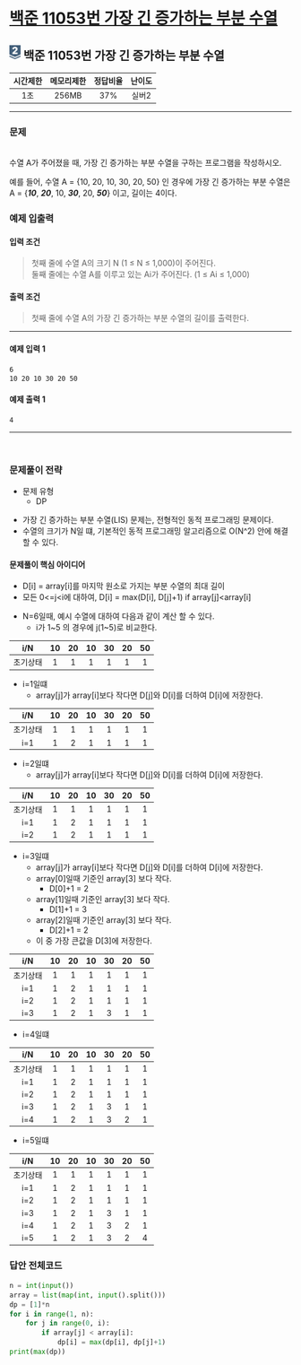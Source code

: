 
# [백준 11053번 가장 긴 증가하는 부분 수열](https://www.acmicpc.net/problem/11053)

## <img src="https://raw.githubusercontent.com/gudals-kim/Studyroom/0c61bf1ad9b6434ff624dbab4012654df8c92b01/codingtest/img/rank/silver_2.svg" width="20">  백준 11053번 가장 긴 증가하는 부분 수열  


| 시간제한 | 메모리제한 | 정답비율 | 난이도 | 
|:----:|:-----:|:----:|:---:|
|  1초  | 256MB | 37%  | 실버2  |

---

### 문제

<br> 수열 A가 주어졌을 때, 가장 긴 증가하는 부분 수열을 구하는 프로그램을 작성하시오.
<br> 

예를 들어, 수열 A = {10, 20, 10, 30, 20, 50} 인 경우에 가장 긴 증가하는 부분 수열은 A = {***10***, ***20***, 10, ***30***, 20, ***50***} 이고, 길이는 4이다.


### 예제 입출력

#### 입력 조건
> 첫째 줄에 수열 A의 크기 N (1 ≤ N ≤ 1,000)이 주어진다.<br> 
> 둘째 줄에는 수열 A를 이루고 있는 Ai가 주어진다. (1 ≤ Ai ≤ 1,000)<br>
#### 출력 조건
> 첫째 줄에 수열 A의 가장 긴 증가하는 부분 수열의 길이를 출력한다. <br>
---
#### 예제 입력 1
```
6
10 20 10 30 20 50
```
#### 예제 출력 1
```
4
```

---


<br>

### 문제풀이 전략
- 문제 유형
  - DP
* 가장 긴 증가하는 부분 수열(LIS) 문제는, 전형적인 동적 프로그래밍 문제이다.
* 수열의 크기가 N일 떄, 기본적인 동적 프로그래밍 알고리즘으로 O(N^2) 안에 해결 할 수 있다.

#### 문제풀이 핵심 아이디어
- D[i] = array[i]를 마지막 원소로 가지는 부분 수열의 최대 길이
- 모든 0<=j<i에 대하여, D[i] = max(D[i], D[j]+1) if array[j]<array[i]

* N=6일때, 예시 수열에 대하여 다음과 같이 계산 할 수 있다.
  - i가 1~5 의 경우에 j(1~5)로 비교한다.

| i/N  | 10  | 20  | 10  | 30  | 20  | 50  |
|:----:|:---:|:---:|:---:|:---:|:---:|:---:|
| 초기상태 |1|1|1|1|1|  1  |

* i=1일떄
  - array[j]가 array[i]보다 작다면 D[j]와 D[i]를 더하여 D[i]에 저장한다.

| i/N  | 10  | 20  | 10  | 30  | 20  | 50  |
|:----:|:---:|:---:|:---:|:---:|:---:|:---:|
| 초기상태 |1|  1  |1|1|1|  1  |
| i=1  |1|  2  |1|1|1|  1  |

* i=2일떄
  - array[j]가 array[i]보다 작다면 D[j]와 D[i]를 더하여 D[i]에 저장한다.

| i/N  | 10  | 20  | 10  | 30  | 20  | 50  |
|:----:|:---:|:---:|:---:|:---:|:---:|:---:|
| 초기상태 |1|  1  |1|1|1|  1  |
| i=1  |1|  2  |1|1|1|  1  |
| i=2  |1|  2  |1|1|1|  1  |

* i=3일떄
  - array[j]가 array[i]보다 작다면 D[j]와 D[i]를 더하여 D[i]에 저장한다.
  - array[0]일때 기준인 array[3] 보다 작다.
    - D[0]+1 = 2
  - array[1]일때 기준인 array[3] 보다 작다.
    - D[1]+1 = 3
  - array[2]일때 기준인 array[3] 보다 작다.
    - D[2]+1 = 2
  - 이 중 가장 큰값을 D[3]에 저장한다. 

| i/N  | 10  | 20  | 10  | 30  | 20  | 50  |
|:----:|:---:|:---:|:---:|:---:|:---:|:---:|
| 초기상태 |1|  1  |1|  1  |1|  1  |
| i=1  |1|  2  |1|  1  |1|  1  |
| i=2  |1|  2  |1|  1  |1|  1  |
| i=3  |1|  2  |1|  3  |1|  1  |

* i=4일떄

| i/N  | 10  | 20  | 10  | 30  | 20  | 50  |
|:----:|:---:|:---:|:---:|:---:|:---:|:---:|
| 초기상태 |1|  1  |1|  1  |  1  |  1  |
| i=1  |1|  2  |1|  1  |  1  |  1  |
| i=2  |1|  2  |1|  1  |  1  |  1  |
| i=3  |1|  2  |1|  3  |  1  |  1  |
| i=4  |1|  2  |1|  3  |  2  |  1  |

* i=5일떄

| i/N  | 10  | 20  | 10  | 30  | 20  | 50  |
|:----:|:---:|:---:|:---:|:---:|:---:|:---:|
| 초기상태 |1|  1  |1|  1  |  1  |  1  |
| i=1  |1|  2  |1|  1  |  1  |  1  |
| i=2  |1|  2  |1|  1  |  1  |  1  |
| i=3  |1|  2  |1|  3  |  1  |  1  |
| i=4  |1|  2  |1|  3  |  2  |  1  |
| i=5  |1|  2  |1|  3  |  2  |  4  |


### 답안 전체코드

```py
n = int(input())
array = list(map(int, input().split()))
dp = [1]*n
for i in range(1, n):
    for j in range(0, i):
        if array[j] < array[i]:
            dp[i] = max(dp[i], dp[j]+1)
print(max(dp))
```
